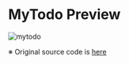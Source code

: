 # MyTodo Preview
![mytodo](https://res.cloudinary.com/silverbirder/image/upload/v1565665781/webcomponents/mytodo.gif)

※ Original source code is [here](https://github.com/shprink/web-components-todo)
